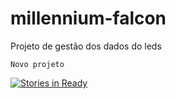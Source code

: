 # millennium-falcon
Projeto de gestão dos dados do leds

    Novo projeto
    

[![Stories in Ready](https://badge.waffle.io/LEDS/millennium-falcon.svg?label=ready&title=Ready)](http://waffle.io/LEDS/millennium-falcon)
